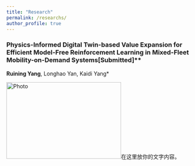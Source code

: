 ```yaml
---
title: "Research"
permalink: /researchs/
author_profile: true
---
```




### Physics-Informed Digital Twin-based Value Expansion for Efficient Model-Free Reinforcement Learning in Mixed-Fleet Mobility-on-Demand Systems[Submitted]**
**Ruining Yang**, Longhao Yan, Kaidi Yang*

<img src="https://520yrn.github.io//files/1.png" alt="Photo" style="width:300px;height:200px;"/>在这里放你的文字内容。
